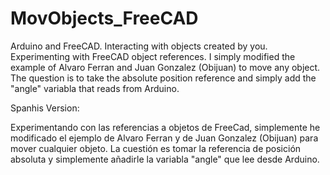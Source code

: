 # MovObjects_FreeCAD
Arduino and FreeCAD. Interacting with objects created by you.
Experimenting with FreeCAD object references. I simply modified the example of Alvaro Ferran and Juan Gonzalez (Obijuan) to move any object.
The question is to take the absolute position reference and simply add the "angle" variabla that reads from Arduino.


Spanhis Version: 

Experimentando con las referencias a objetos de FreeCad, simplemente he modificado el ejemplo de Alvaro Ferran y de Juan Gonzalez (Obijuan) para mover cualquier objeto.
La cuestión es tomar la referencia de posición absoluta y simplemente añadirle la variabla "angle" que lee desde Arduino.
